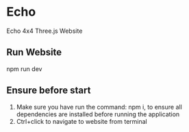 # Echo
Echo 4x4 Three.js Website

## Run Website
npm run dev

## Ensure before start
1. Make sure you have run the command: npm i, to ensure all dependencies are installed before running the application
2. Ctrl+click to navigate to website from terminal
